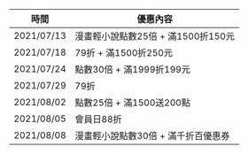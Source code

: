 | 時間 | 優惠內容 |
| ---- | -------- |
| 2021/07/13 | 漫畫輕小說點數25倍 + 滿1500折150元 |
| 2021/07/18 | 79折 + 滿1500折250元 |
| 2021/07/24 | 點數30倍 + 滿1999折199元 |
| 2021/07/29 | 79折 |
| 2021/08/02 | 點數25倍 + 滿1500送200點 |
| 2021/08/05 | 會員日88折 |
| 2021/08/08 | 漫畫輕小說點數30倍 + 滿千折百優惠券 |
